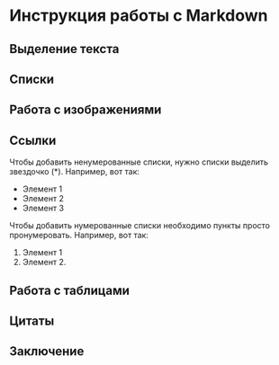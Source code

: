 # Инструкция работы с Markdown

## Выделение текста

## Списки

## Работа с изображениями

## Ссылки

Чтобы добавить ненумерованные списки, нужно списки выделить звездочко (*). Например, вот так:
* Элемент 1
* Элемент 2
* Элемент 3

Чтобы добавить нумерованные списки необходимо пункты просто пронумеровать. Например, вот так:
1. Элемент 1
2. Элемент 2.

## Работа с таблицами

## Цитаты

## Заключение
